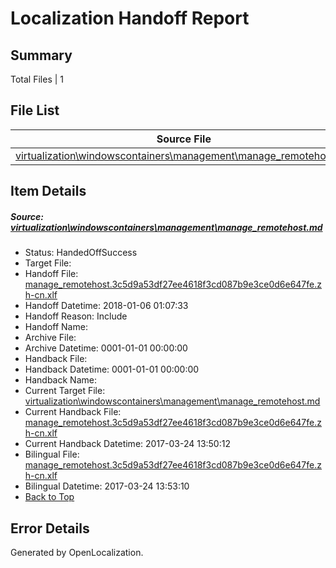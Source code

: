 # <a name='report-top'></a> Localization Handoff Report

## Summary
 Total Files | 1

## File List
 Source File | Status | Details 
 ----------- | ------ | ------- 
 [virtualization\windowscontainers\management\manage_remotehost.md](https://github.com/Microsoft/Virtualization-Documentation-Private/blob/451f291e0df3fc26637cce0fbf1855c56cc6e0d4/virtualization/windowscontainers/management/manage_remotehost.md) | HandedOffSuccess | [Details](#b975c593bd5c736ec3e7e1e21b76b2f6a2c8f8a4367)

## Item Details
##### <a name='b975c593bd5c736ec3e7e1e21b76b2f6a2c8f8a4367'></a> Source: [virtualization\windowscontainers\management\manage_remotehost.md](https://github.com/Microsoft/Virtualization-Documentation-Private/blob/451f291e0df3fc26637cce0fbf1855c56cc6e0d4/virtualization/windowscontainers/management/manage_remotehost.md)
* Status: HandedOffSuccess
* Target File: 
* Handoff File: [manage_remotehost.3c5d9a53df27ee4618f3cd087b9e3ce0d6e647fe.zh-cn.xlf](https://github.com/MicrosoftDocs/Virtualization-Documentation-Private.handoff/blob/52681f9c9b3c1ce6f86474ab1908c5f9cfa16b7a/ol-handoff/MicrosoftDocs/Virtualization-Documentation-Private.zh-cn/live/manage_remotehost.3c5d9a53df27ee4618f3cd087b9e3ce0d6e647fe.zh-cn.xlf)
* Handoff Datetime: 2018-01-06 01:07:33
* Handoff Reason: Include
* Handoff Name: 
* Archive File: 
* Archive Datetime: 0001-01-01 00:00:00
* Handback File: 
* Handback Datetime: 0001-01-01 00:00:00
* Handback Name: 
* Current Target File: [virtualization\windowscontainers\management\manage_remotehost.md](https://github.com/MicrosoftDocs/Virtualization-Documentation-Private.zh-cn/blob/21f4320cb76270b953a1d22d857047a2fcf5d4b8/virtualization/windowscontainers/management/manage_remotehost.md)
* Current Handback File: [manage_remotehost.3c5d9a53df27ee4618f3cd087b9e3ce0d6e647fe.zh-cn.xlf](https://github.com/MicrosoftDocs/Virtualization-Documentation-Private.handback/blob/12b9210bd767a837cc8b1dc43a1db28933ca017d/ol-handback/Microsoft/Virtualization-Documentation-Private.zh-cn/live/manage_remotehost.3c5d9a53df27ee4618f3cd087b9e3ce0d6e647fe.zh-cn.xlf)
* Current Handback Datetime: 2017-03-24 13:50:12
* Bilingual File: [manage_remotehost.3c5d9a53df27ee4618f3cd087b9e3ce0d6e647fe.zh-cn.xlf](https://github.com/MicrosoftDocs/Virtualization-Documentation-Private.handback/blob/12b9210bd767a837cc8b1dc43a1db28933ca017d/ol-handback/Microsoft/Virtualization-Documentation-Private.zh-cn/live/manage_remotehost.3c5d9a53df27ee4618f3cd087b9e3ce0d6e647fe.zh-cn.xlf)
* Bilingual Datetime: 2017-03-24 13:53:10
* [Back to Top](#report-top)


## Error Details

Generated by OpenLocalization.
